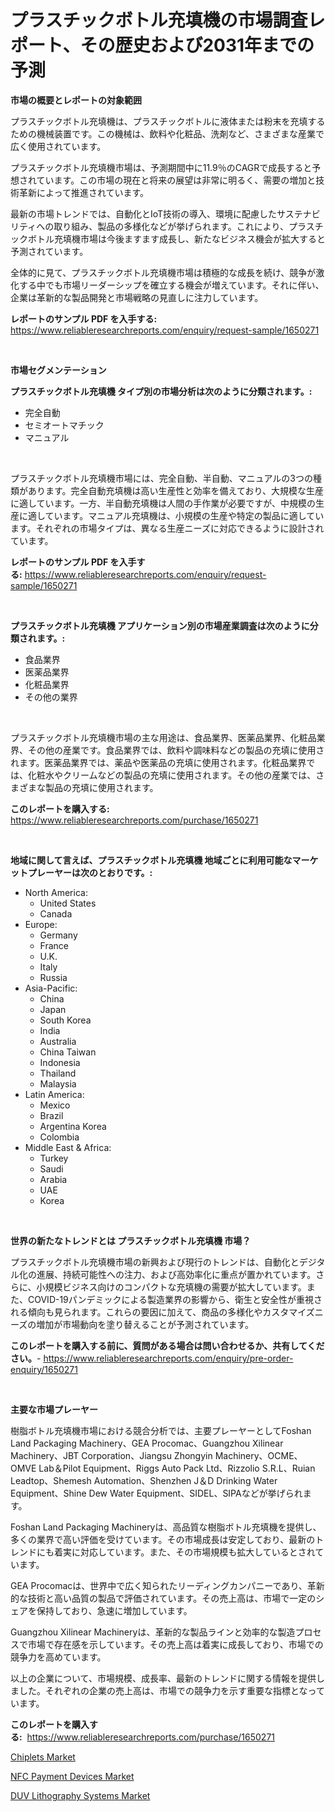 <p><h1>プラスチックボトル充填機の市場調査レポート、その歴史および2031年までの予測</h1></p><p><strong>市場の概要とレポートの対象範囲</strong></p>
<p><p>プラスチックボトル充填機は、プラスチックボトルに液体または粉末を充填するための機械装置です。この機械は、飲料や化粧品、洗剤など、さまざまな産業で広く使用されています。</p><p>プラスチックボトル充填機市場は、予測期間中に11.9％のCAGRで成長すると予想されています。この市場の現在と将来の展望は非常に明るく、需要の増加と技術革新によって推進されています。</p><p>最新の市場トレンドでは、自動化とIoT技術の導入、環境に配慮したサステナビリティへの取り組み、製品の多様化などが挙げられます。これにより、プラスチックボトル充填機市場は今後ますます成長し、新たなビジネス機会が拡大すると予測されています。</p><p>全体的に見て、プラスチックボトル充填機市場は積極的な成長を続け、競争が激化する中でも市場リーダーシップを確立する機会が増えています。それに伴い、企業は革新的な製品開発と市場戦略の見直しに注力しています。</p></p>
<p><strong>レポートのサンプル PDF を入手する:</strong> <a href="https://www.reliableresearchreports.com/enquiry/request-sample/1650271">https://www.reliableresearchreports.com/enquiry/request-sample/1650271</a></p>
<p>&nbsp;</p>
<p><strong>市場セグメンテーション</strong></p>
<p><strong>プラスチックボトル充填機 タイプ別の市場分析は次のように分類されます。:</strong></p>
<p><ul><li>完全自動</li><li>セミオートマチック</li><li>マニュアル</li></ul></p>
<p>&nbsp;</p>
<p><p>プラスチックボトル充填機市場には、完全自動、半自動、マニュアルの3つの種類があります。完全自動充填機は高い生産性と効率を備えており、大規模な生産に適しています。一方、半自動充填機は人間の手作業が必要ですが、中規模の生産に適しています。マニュアル充填機は、小規模の生産や特定の製品に適しています。それぞれの市場タイプは、異なる生産ニーズに対応できるように設計されています。</p></p>
<p><strong>レポートのサンプル PDF を入手する:</strong>&nbsp;<a href="https://www.reliableresearchreports.com/enquiry/request-sample/1650271">https://www.reliableresearchreports.com/enquiry/request-sample/1650271</a></p>
<p>&nbsp;</p>
<p><strong> プラスチックボトル充填機 アプリケーション別の市場産業調査は次のように分類されます。:</strong></p>
<p><ul><li>食品業界</li><li>医薬品業界</li><li>化粧品業界</li><li>その他の業界</li></ul></p>
<p>&nbsp;</p>
<p><p>プラスチックボトル充填機市場の主な用途は、食品業界、医薬品業界、化粧品業界、その他の産業です。食品業界では、飲料や調味料などの製品の充填に使用されます。医薬品業界では、薬品や医薬品の充填に使用されます。化粧品業界では、化粧水やクリームなどの製品の充填に使用されます。その他の産業では、さまざまな製品の充填に使用されます。</p></p>
<p><strong>このレポートを購入する:</strong>&nbsp; <a href="https://www.reliableresearchreports.com/purchase/1650271">https://www.reliableresearchreports.com/purchase/1650271</a></p>
<p>&nbsp;</p>
<p><strong>地域に関して言えば、プラスチックボトル充填機 地域ごとに利用可能なマーケットプレーヤーは次のとおりです。:</strong></p>
<p><ul>
    <li>
        North America:
        <ul>
            <li>United States</li>
            <li>Canada</li>
        </ul>
    </li>
    <li>
        Europe:
        <ul>
            <li>Germany</li>
            <li>France</li>
            <li>U.K.</li>
            <li>Italy</li>
            <li>Russia</li>
        </ul>
    </li>
    <li>
        Asia-Pacific:
        <ul>
            <li>China</li>
            <li>Japan</li>
            <li>South Korea</li>
            <li>India</li>
            <li>Australia</li>
            <li>China Taiwan</li>
            <li>Indonesia</li>
            <li>Thailand</li>
            <li>Malaysia</li>
        </ul>
    </li>
    <li>
        Latin America:
        <ul>
            <li>Mexico</li>
            <li>Brazil</li>
            <li>Argentina Korea</li>
            <li>Colombia</li>
        </ul>
    </li>
    <li>
        Middle East & Africa:
        <ul>
            <li>Turkey</li>
            <li>Saudi</li>
            <li>Arabia</li>
            <li>UAE</li>
            <li>Korea</li>
        </ul>
    </li>
    </ul></p>
<p>&nbsp;</p>
<p><strong>世界の新たなトレンドとは プラスチックボトル充填機 市場？</strong></p>
<p><p>プラスチックボトル充填機市場の新興および現行のトレンドは、自動化とデジタル化の進展、持続可能性への注力、および高効率化に重点が置かれています。さらに、小規模ビジネス向けのコンパクトな充填機の需要が拡大しています。また、COVID-19パンデミックによる製造業界の影響から、衛生と安全性が重視される傾向も見られます。これらの要因に加えて、商品の多様化やカスタマイズニーズの増加が市場動向を塗り替えることが予測されています。</p></p>
<p><strong>このレポートを購入する前に、質問がある場合は問い合わせるか、共有してください。</strong>- <a href="https://www.reliableresearchreports.com/enquiry/pre-order-enquiry/1650271">https://www.reliableresearchreports.com/enquiry/pre-order-enquiry/1650271</a></p>
<p>&nbsp;</p>
<p><strong>主要な市場プレーヤー</strong></p>
<p><p>樹脂ボトル充填機市場における競合分析では、主要プレーヤーとしてFoshan Land Packaging Machinery、GEA Procomac、Guangzhou Xilinear Machinery、JBT Corporation、Jiangsu Zhongyin Machinery、OCME、OMVE Lab＆Pilot Equipment、Riggs Auto Pack Ltd、Rizzolio S.R.L、Ruian Leadtop、Shemesh Automation、Shenzhen J＆D Drinking Water Equipment、Shine Dew Water Equipment、SIDEL、SIPAなどが挙げられます。</p><p>Foshan Land Packaging Machineryは、高品質な樹脂ボトル充填機を提供し、多くの業界で高い評価を受けています。その市場成長は安定しており、最新のトレンドにも着実に対応しています。また、その市場規模も拡大しているとされています。</p><p>GEA Procomacは、世界中で広く知られたリーディングカンパニーであり、革新的な技術と高い品質の製品で評価されています。その売上高は、市場で一定のシェアを保持しており、急速に増加しています。</p><p>Guangzhou Xilinear Machineryは、革新的な製品ラインと効率的な製造プロセスで市場で存在感を示しています。その売上高は着実に成長しており、市場での競争力を高めています。</p><p>以上の企業について、市場規模、成長率、最新のトレンドに関する情報を提供しました。それぞれの企業の売上高は、市場での競争力を示す重要な指標となっています。</p></p>
<p><strong>このレポートを購入する:</strong>&nbsp;&nbsp;<a href="https://www.reliableresearchreports.com/purchase/1650271">https://www.reliableresearchreports.com/purchase/1650271</a></p>
<p><p><a href="https://github.com/RoccoManning/Market-Research-Report-List-4/blob/main/chiplets-market.md">Chiplets Market</a></p><p><a href="https://github.com/edytherolanlouisejk1miz0wig/Market-Research-Report-List-1/blob/main/nfc-payment-devices-market.md">NFC Payment Devices Market</a></p><p><a href="https://github.com/gulaimolin/Market-Research-Report-List-3/blob/main/duv-lithography-systems-market.md">DUV Lithography Systems Market</a></p></p>